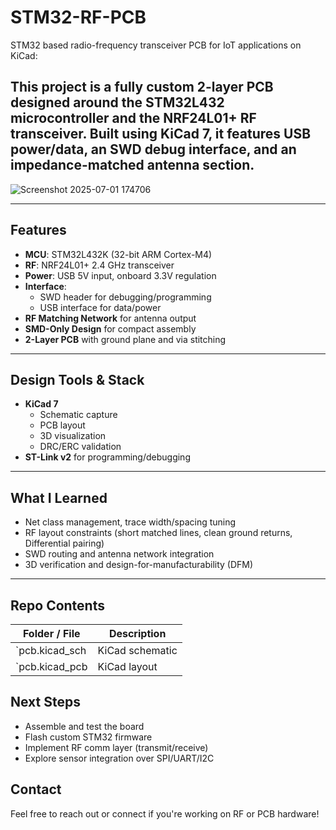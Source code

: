 # STM32-RF-PCB
STM32 based radio-frequency transceiver PCB for IoT applications on KiCad:

This project is a fully custom 2-layer PCB designed around the STM32L432 microcontroller and the NRF24L01+ RF transceiver. Built using KiCad 7, it features USB power/data, an SWD debug interface, and an impedance-matched antenna section.
---
![Screenshot 2025-07-01 174706](https://github.com/user-attachments/assets/f88b9dc2-baa0-480f-a831-3dccb6e972e5)

---
## Features

- **MCU**: STM32L432K (32-bit ARM Cortex-M4)
- **RF**: NRF24L01+ 2.4 GHz transceiver
- **Power**: USB 5V input, onboard 3.3V regulation
- **Interface**:
  - SWD header for debugging/programming
  - USB interface for data/power
- **RF Matching Network** for antenna output
- **SMD-Only Design** for compact assembly
- **2-Layer PCB** with ground plane and via stitching

---

## Design Tools & Stack

- **KiCad 7**
  - Schematic capture
  - PCB layout
  - 3D visualization
  - DRC/ERC validation
- **ST-Link v2** for programming/debugging

---

## What I Learned

- Net class management, trace width/spacing tuning  
- RF layout constraints (short matched lines, clean ground returns, Differential pairing)  
- SWD routing and antenna network integration  
- 3D verification and design-for-manufacturability (DFM)

---

## Repo Contents

| Folder / File           | Description                               |
|-------------------------|-------------------------------------------|
| `pcb.kicad_sch          | KiCad schematic           |
| `pcb.kicad_pcb          | KiCad layout              |



## Next Steps

- Assemble and test the board
- Flash custom STM32 firmware
- Implement RF comm layer (transmit/receive)
- Explore sensor integration over SPI/UART/I2C



## Contact

Feel free to reach out or connect if you're working on RF or PCB hardware!
